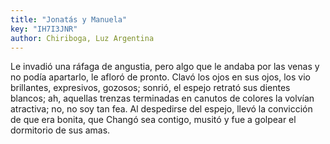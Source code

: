 ```yaml
---
title: "Jonatás y Manuela"
key: "IH7I3JNR"
author: Chiriboga, Luz Argentina
---
```

<div data-schema-version="8"><p>Le invadió una ráfaga de angustia, pero algo que le andaba por las venas y no podía apartarlo, le afloró de pronto. Clavó los ojos en sus ojos, los vio brillantes, expresivos, gozosos; sonrió, el espejo retrató sus dientes blancos; ah, aquellas trenzas terminadas en canutos de colores la volvían atractiva; no, no soy tan fea. Al despedirse del espejo, llevó la convicción de que era bonita, que Changó sea contigo, musitó y fue a golpear el dormitorio de sus amas.</p> </div>